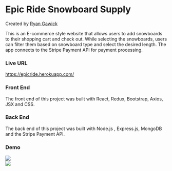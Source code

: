 # Epic Ride Snowboard Supply

Created by [Ryan Gawick](https://github.com/rgawick)

This is an E-commerce style website that allows users to add snowboards to their shopping cart and check out. While selecting the snowboards, users can filter them based on snowboard type and select the desired length. The app connects to the Stripe Payment API for payment processing.

### Live URL ###

https://epicride.herokuapp.com/ 

### Front End ###

The front end of this project was built with React, Redux, Bootstrap, Axios, JSX and CSS.

### Back End ###

The back end of this project was built with Node.js , Express.js, MongoDB and the Stripe Payment API.

### Demo ###

![](https://github.com/rgawick/Epic-Ride/blob/epic1.gif) <br/>
![](https://github.com/rgawick/Epic-Ride/blob/epic2.gif)
